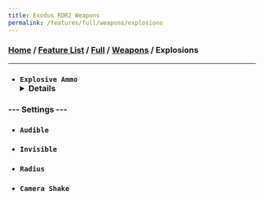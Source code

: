 ```yaml
---
title: Exodus RDR2 Weapons
permalink: /features/full/weapons/explosions
---
```

### [Home](/) / [Feature List](/features) / [Full](/features/full) / [Weapons](/features/full/weapons) / Explosions
---
- ### `Explosive Ammo` <details>`Grenade` / `Sticky Bomb` / `Molotov` / `Molotov Volatile` / `Hi Octane` / `Car` / `Plane` / `Petrol Pump` / `Steam` / `Flame` / `Water Hydrant` / `Boat` / `Bullet` / `Smoke Grenade` / `BZ Gas` / `Gas Canister` / `Extinguisher` / `Train` / `Flame Explode` / `Vehicle Bullet` / `Bird Crap` / `Firework` / `Torpedo` / `Torpedo Unwater` / `Lantern` / `Dynamite` / `Dynamite Stack` / `Dynamite Volatile` / `River Blast` / `Placed Dynamite` / `Fire Arrow` / `Dynamite Arrow` / `Phosphorous Bullet` / `Lighting Strike` / `Tracking Arrow` / `Poison Bottle`</details>
### --- Settings ---
- ### `Audible`
- ### `Invisible`
- ### `Radius`
- ### `Camera Shake`
